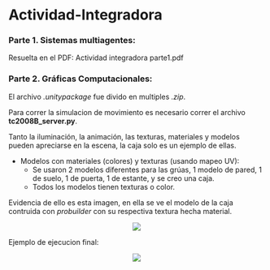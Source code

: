 # Actividad-Integradora
### Parte 1. Sistemas multiagentes:
Resuelta en el PDF: Actividad integradora parte1.pdf
### Parte 2. Gráficas Computacionales:
El archivo *.unitypackage* fue divido en multiples *.zip*.

Para correr la simulacion de movimiento es necesario correr el archivo **tc2008B_server.py**.

Tanto la iluminación, la animación, las texturas, materiales y modelos pueden apreciarse en la escena, la caja solo es un ejemplo de ellas.
- Modelos con materiales (colores) y texturas (usando mapeo UV):
  - Se usaron 2 modelos diferentes para las grúas, 1 modelo de pared, 1 de suelo, 1 de puerta, 1 de estante, y se creo una caja. 
  - Todos los modelos tienen texturas o color. 

Evidencia de ello es esta imagen, en ella se ve el modelo de la caja contruida con *probuilder* con su respectiva textura hecha material.
<p align="center">
  <img src="https://github.com/AbrahamMMz/Actividad-Integradora/blob/main/cajaAbraham2.png" />
</p>

Ejemplo de ejecucion final:

<p align="center">
  <img src="https://github.com/AbrahamMMz/Actividad-Integradora/blob/main/evidencia.gif" />
</p>


